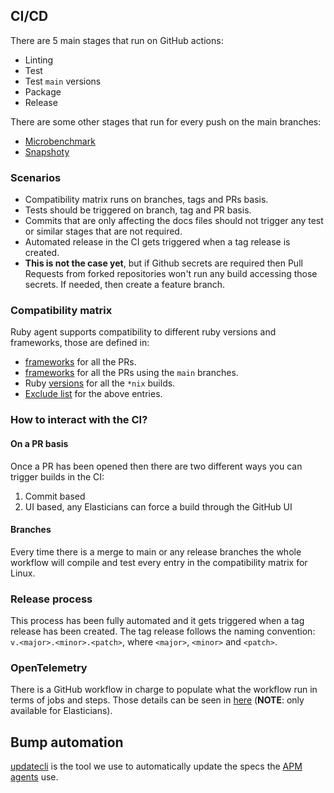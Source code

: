 ## CI/CD

There are 5 main stages that run on GitHub actions:

* Linting
* Test
* Test `main` versions
* Package
* Release

There are some other stages that run for every push on the main branches:

* [Microbenchmark](./microbenchmark.yml)
* [Snapshoty](./snapshoty.yml)

### Scenarios

* Compatibility matrix runs on branches, tags and PRs basis.
* Tests should be triggered on branch, tag and PR basis.
* Commits that are only affecting the docs files should not trigger any test or similar stages that are not required.
* Automated release in the CI gets triggered when a tag release is created.
* **This is not the case yet**, but if Github secrets are required then Pull Requests from forked repositories won't run any build accessing those secrets. If needed, then create a feature branch.

### Compatibility matrix

Ruby agent supports compatibility to different ruby versions and frameworks, those are defined in:

* [frameworks](https://github.com/elastic/apm-agent-ruby/blob/main/.ci/framework.yml) for all the PRs.
* [frameworks](https://github.com/elastic/apm-agent-ruby/blob/main/.ci/.main_framework.yml) for all the PRs using the `main` branches.
* Ruby [versions](https://github.com/elastic/apm-agent-ruby/blob/main/.ci/.ruby.yml) for all the `*nix` builds.
* [Exclude list](https://github.com/elastic/apm-agent-ruby/blob/main/.ci/exclude.yml) for the above entries.

### How to interact with the CI?

#### On a PR basis

Once a PR has been opened then there are two different ways you can trigger builds in the CI:

1. Commit based
1. UI based, any Elasticians can force a build through the GitHub UI

#### Branches

Every time there is a merge to main or any release branches the whole workflow will compile and test every entry in the compatibility matrix for Linux.

### Release process

This process has been fully automated and it gets triggered when a tag release has been created.
The tag release follows the naming convention: `v.<major>.<minor>.<patch>`, where `<major>`, `<minor>` and `<patch>`.

### OpenTelemetry

There is a GitHub workflow in charge to populate what the workflow run in terms of jobs and steps. Those details can be seen in [here](https://ela.st/oblt-ci-cd-stats) (**NOTE**: only available for Elasticians).

## Bump automation

[updatecli](https://www.updatecli.io/) is the tool we use to automatically update the specs
the [APM agents](./updatecli.yml) use.
